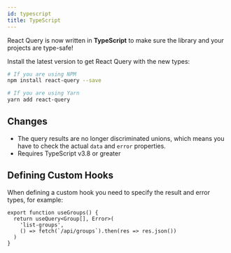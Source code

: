 ```yaml
---
id: typescript
title: TypeScript
---
```


React Query is now written in **TypeScript** to make sure the library and your projects are type-safe!

Install the latest version to get React Query with the new types:

```sh
# If you are using NPM
npm install react-query --save

# If you are using Yarn
yarn add react-query

```

## Changes

- The query results are no longer discriminated unions, which means you have to check the actual `data` and `error` properties.
- Requires TypeScript v3.8 or greater

## Defining Custom Hooks

When defining a custom hook you need to specify the result and error types, for example:

    export function useGroups() {
      return useQuery<Group[], Error>(
        'list-groups',
        () => fetch(`/api/groups`).then(res => res.json())
      )
    }
